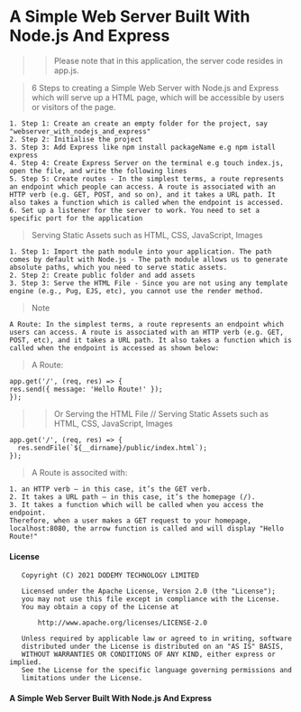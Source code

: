 # A Simple Web Server Built With Node.js And Express

> > Please note that in this application, the server code resides in app.js.

> 6 Steps to creating a Simple Web Server with Node.js and Express which will serve up a HTML page, which will be accessible by users or visitors of the page.

```
1. Step 1: Create an create an empty folder for the project, say "webserver_with_nodejs_and_express"
2. Step 2: Initialise the project
3. Step 3: Add Express like npm install packageName e.g npm istall express
4. Step 4: Create Express Server on the terminal e.g touch index.js, open the file, and write the following lines
5. Step 5: Create routes - In the simplest terms, a route represents an endpoint which people can access. A route is associated with an HTTP verb (e.g. GET, POST, and so on), and it takes a URL path. It also takes a function which is called when the endpoint is accessed.
6. Set up a listener for the server to work. You need to set a specific port for the application
```

> Serving Static Assets such as HTML, CSS, JavaScript, Images

```
1. Step 1: Import the path module into your application. The path comes by default with Node.js - The path module allows us to generate absolute paths, which you need to serve static assets.
2. Step 2: Create public folder and add assets
3. Step 3: Serve the HTML File - Since you are not using any template engine (e.g., Pug, EJS, etc), you cannot use the render method.
```

> Note

```
A Route: In the simplest terms, a route represents an endpoint which users can access. A route is associated with an HTTP verb (e.g. GET, POST, etc), and it takes a URL path. It also takes a function which is called when the endpoint is accessed as shown below:
```

> A Route:

```
app.get('/', (req, res) => {
res.send({ message: 'Hello Route!' });
});
```

> > Or Serving the HTML File // Serving Static Assets such as HTML, CSS, JavaScript, Images

```
app.get('/', (req, res) => {
  res.sendFile(`${__dirname}/public/index.html`);
});
```

> A Route is associted with:

```
1. an HTTP verb — in this case, it’s the GET verb.
2. It takes a URL path — in this case, it’s the homepage (/).
3. It takes a function which will be called when you access the endpoint.
Therefore, when a user makes a GET request to your homepage, localhost:8080, the arrow function is called and will display "Hello Route!"
```

#### License

```
   Copyright (C) 2021 DODEMY TECHNOLOGY LIMITED

   Licensed under the Apache License, Version 2.0 (the "License");
   you may not use this file except in compliance with the License.
   You may obtain a copy of the License at

       http://www.apache.org/licenses/LICENSE-2.0

   Unless required by applicable law or agreed to in writing, software
   distributed under the License is distributed on an "AS IS" BASIS,
   WITHOUT WARRANTIES OR CONDITIONS OF ANY KIND, either express or implied.
   See the License for the specific language governing permissions and
   limitations under the License.
```

#### A Simple Web Server Built With Node.js And Express
